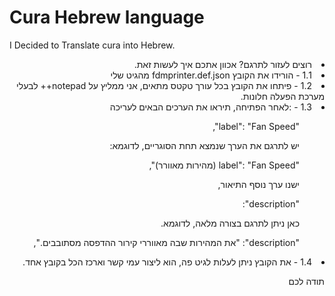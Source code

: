 # Cura Hebrew language
 I Decided to Translate cura into Hebrew.
 <div dir="rtl">
 <li>רוצים לעזור לתרגם? אכוון אתכם איך לעשות זאת.</li>  
 
<li>1.1 - הורידו את הקובץ fdmprinter.def.json מהגיט שלי</li> 
<li>1.2 - פיתחו את הקובץ בכל עורך טקטס מתאים, אני ממליץ על notepad++ לבעלי מערכת הפעלה חלונות.</li> 
<li>1.3 - :לאחר הפתיחה, תיראו את הערכים הבאים לעריכה</li> 
      <ul>"label": "Fan Speed", </ul> 
      <ul> יש לתרגם את הערך שנמצא תחת הסוגריים, <b></b>לדוגמא:</ul> 
      <ul>"label": "Fan Speed (מהירות מאוורר)",</ul> 
      <ul>ישנו ערך נוסף התיאור,</ul>  
      <ul>"description": </ul>
      <ul>כאן ניתן לתרגם בצורה מלאה, לדוגמא.</ul> 
      <ul>"description": "את המהירות שבה מאווררי קירור ההדפסה מסתובבים.",</ul>
<li> 1.4 - את הקובץ ניתן לעלות לגיט פה, הוא ליצור עמי קשר וארכז הכל בקובץ אחד.</li> 

תודה לכם

 </div>
